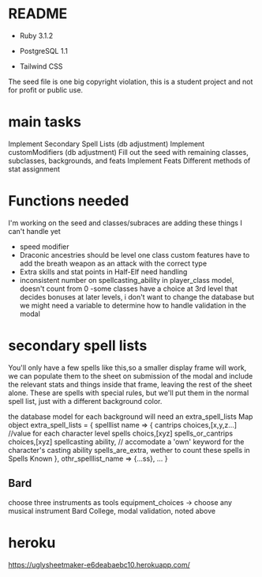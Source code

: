 # README

* Ruby 3.1.2

* PostgreSQL 1.1

* Tailwind CSS

The seed file is one big copyright violation, this is a student project and not for profit or public use.

# main tasks
Implement Secondary Spell Lists (db adjustment)
Implement customModifiers (db adjustment)
Fill out the seed with remaining classes, subclasses, backgrounds, and feats
Implement Feats
Different methods of stat assignment

# Functions needed
I'm working on the seed and classes/subraces are adding these things I can't handle yet
   - speed modifier
   - Draconic ancestries should be level one class custom features
    have to add the breath weapon as an attack with the correct type
   - Extra skills and stat points in Half-Elf need handling
   - inconsistent number on spellcasting_ability in player_class model, doesn't count from 0
   -some classes have a choice at 3rd level that decides bonuses at later levels, i don't want to change the database but we might need a variable to determine how to handle validation in the modal

# secondary spell lists
  You'll only have a few spells like this,so a smaller display frame will work, we can populate them to the sheet on submission of the modal and include the relevant stats and things inside that frame, leaving the rest of the sheet alone. These are spells with special rules, but we'll put them in the normal spell list, just with a different background color.

  the database model for each background will need an extra_spell_lists Map object
  extra_spell_lists = {
      spelllist name => {
        cantrips choices,[x,y,z...] //value for each character level
        spells choics,[xyz]
        spells_or_cantrips choices,[xyz]
        spellcasting ability, // accomodate a 'own' keyword for the character's casting ability
        spells_are_extra, wether to count these spells in Spells Known
      },
      othr_spelllist_name => {...ss},
      ...
  }

##  Bard
   choose three instruments as tools
   equipment_choices -> choose any musical instrument
   Bard College, modal validation, noted above


# heroku
https://uglysheetmaker-e6deabaebc10.herokuapp.com/